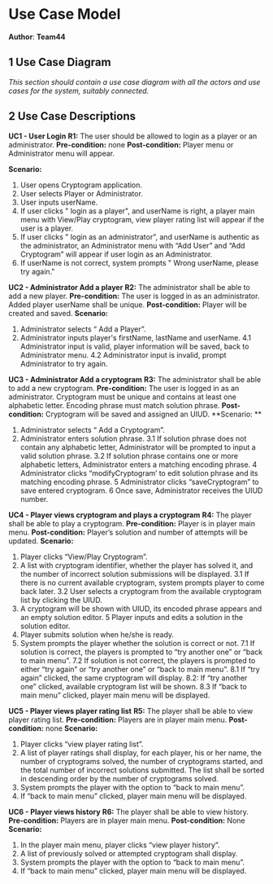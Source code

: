 # Use Case Model

**Author**: **Team44**

## 1 Use Case Diagram

*This section should contain a use case diagram with all the actors and use cases for the system, suitably connected.*

## 2 Use Case Descriptions

**UC1 - User Login**
**R1:**  The user should be allowed to login as a player or an administrator.
**Pre-condition:** none
**Post-condition:** Player menu or Administrator menu will appear.

**Scenario:**
1. User opens Cryptogram application.
2. User selects Player or Administrator.
3. User inputs userName.
4. If user clicks " login as a player", and userName is right,  a player main menu with View/Play cryptogram, view player rating list will appear if the user is a player.
5. If user clicks " login as an administrator", and userName is authentic as the administrator, an Administrator menu with “Add User” and “Add Cryptogram” will appear if user login as an Administrator.
6. If userName is not correct, system prompts " Wrong userName, please try again."

**UC2 - Administrator Add a player**
**R2:** The administrator shall be able to add a new player.
**Pre-condition:** The user is logged in as an administrator. Added player userName shall be unique. 
**Post-condition:** Player will be created and saved.
**Scenario:**
1. Administrator selects “ Add a Player”.
2. Administrator inputs player's firstName, lastName and userName.
4.1  Administrator input is valid, player information will be saved, back to Administrator menu.
4.2 Administrator input is invalid, prompt Administrator to try again. 

**UC3 - Administrator Add a cryptogram**
**R3:** The administrator shall be able to add a new cryptogram.
**Pre-condition:** The user is logged in as an administrator. Cryptogram must be unique and contains at least one alphabetic letter. Encoding phrase must match solution phrase. 
**Post-condition:** Cryptogram will be saved and assigned an UIUD.
**Scenario: **
1. Administrator selects “ Add a Cryptogram”.
2. Administrator enters solution phrase.
3.1 If solution phrase does not contain any alphabetic letter, Administrator will be prompted to input a valid solution phrase.
3.2 If solution phrase contains one or more alphabetic letters, Administrator enters a matching encoding phrase.
4 Administrator clicks “modifyCryptogram’ to edit solution phrase and its matching encoding phrase.
5 Administrator clicks “saveCryptogram” to save entered cryptogram. 
6 Once save, Administrator receives the UIUD number.

**UC4 - Player views cryptogram and plays a cryptogram**
**R4:** The player shall be able to play a cryptogram.
**Pre-condition:** Player is in player main menu. 
**Post-condition:** Player’s solution and number of attempts will be updated.
**Scenario:** 
1. Player clicks “View/Play Cryptogram”.
2. A list with cryptogram identifier, whether the player has solved it, and the number of incorrect solution submissions will be displayed.
3.1 If there is no current available cryptogram, system prompts player to come back later.
3.2 User selects a cryptogram from the available cryptogram list by clicking the UIUD.
4. A cryptogram will be shown with UIUD, its encoded phrase appears and an empty solution editor. 
5 Player inputs and edits a solution in the solution editor.
6. Player submits solution when he/she is ready.
7. System prompts the player whether the solution is correct or not.
7.1 If solution is correct, the players is prompted to “try another one” or “back to main menu”. 
7.2 If solution is not correct, the players is prompted to either “try again” or “try another one” or “back to main menu”.
8.1 If “try again” clicked, the same cryptogram will display.
8.2: If “try another one” clicked, available cryptogram list will be shown.
8.3 If “back to main menu” clicked, player main menu will be displayed.

**UC5 - Player views player rating list**
**R5:** The player shall be able to view player rating list.
**Pre-condition:** Players are in player main menu. 
**Post-condition:** none
**Scenario:** 
1. Player clicks “view player rating list”.
2. A list of player ratings shall display, for each player, his or her name, the number of cryptograms solved, the number of cryptograms started, and the total number of incorrect solutions submitted. The list shall be sorted in descending order by the number of cryptograms solved.
3. System prompts the player with the option to “back to main menu”.
4. If “back to main menu” clicked, player main menu will be displayed.

**UC6 - Player views history**
**R6:** The player shall be able to view history.
**Pre-condition:** Players are in player main menu. 
**Post-condition:** None
**Scenario:** 
1. In the player main menu, player clicks “view player history”.
2. A list of previously solved or attempted cryptogram shall display.
3. System prompts the player with the option to “back to main menu”.
4. If “back to main menu” clicked, player main menu will be displayed.

